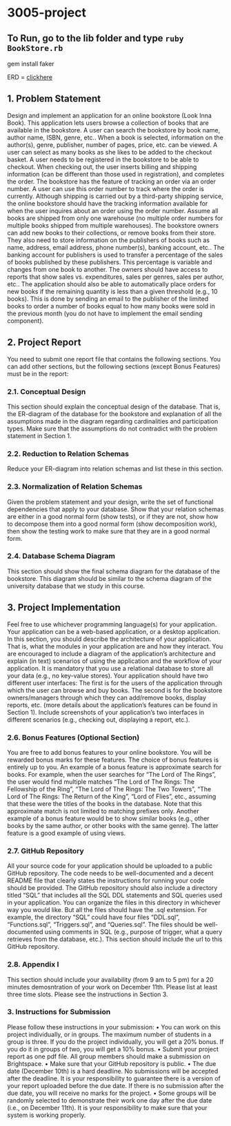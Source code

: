 # 3005-project

## To Run, go to the lib folder and type `ruby BookStore.rb`

gem install faker

ERD = [clickhere](https://lucid.app/lucidchart/de6a2589-42c8-468a-8acc-529cf19793f1/edit?viewport_loc=212%2C540%2C1322%2C1438%2C0_0&invitationId=inv_d010b32b-9e95-4111-973a-eca13a482d85)


## 1. Problem Statement
Design and implement an application for an online bookstore (Look Inna Book). This application lets users browse a collection of books that are available in the bookstore. A user can search the bookstore by book name, author name, ISBN, genre, etc.. When a book is selected, information on the author(s), genre, publisher, number of pages, price, etc. can be viewed. A user can select as many books as she likes to be added to the checkout basket. A user needs to be registered in the bookstore to be able to checkout. When checking out, the user inserts billing and shipping information (can be different than those used in registration), and completes the order. The bookstore has the feature of tracking an order via an order number. A user can use this order number to track where the order is currently. Although shipping is carried out by a third-party shipping service, the online bookstore should have the tracking information available for when the user inquires about an order using the order number. Assume all books are shipped from only one warehouse (no multiple order numbers for multiple books shipped from multiple warehouses). The bookstore owners can add new books to their collections, or remove books from their store. They also need to store information on the publishers of books such as name, address, email address, phone number(s), banking account, etc.. The banking account for publishers is used to transfer a percentage of the sales of books published by these publishers. This percentage is variable and changes from one book to another. The owners should have access to reports that show sales vs. expenditures, sales per genres, sales per author, etc.. The application should also be able to automatically place orders for new books if the remaining quantity is less than a given threshold (e.g., 10 books). This is done by sending an email to the publisher of the limited books to order a number of books equal to how many books were sold in the previous month (you do not have to implement the email sending component).

## 2. Project Report
You need to submit one report file that contains the following sections. You can add other sections, but the following sections (except Bonus Features) must be in the report:

### 2.1. Conceptual Design
This section should explain the conceptual design of the database. That is, the ER-diagram of the database for the bookstore and explanation of all the assumptions made in the diagram regarding cardinalities and participation types. Make sure that the assumptions do not contradict with the problem statement in Section 1.

### 2.2. Reduction to Relation Schemas
Reduce your ER-diagram into relation schemas and list these in this section.

### 2.3. Normalization of Relation Schemas
Given the problem statement and your design, write the set of functional dependencies that apply to your database. Show that your relation schemas are either in a good normal form (show tests), or if they are not, show how to decompose them into a good normal form (show decomposition work), then show the testing work to make sure that they are in a good normal form.

### 2.4. Database Schema Diagram
This section should show the final schema diagram for the database of the bookstore. This diagram should be similar to the schema diagram of the university database that we study in this course.


## 3. Project Implementation
Feel free to use whichever programming language(s) for your application. Your application can be a web-based application, or a desktop application. In this section, you should describe the architecture of your application. That is, what the modules in your application are and how they interact. You are encouraged to include a diagram of the application’s architecture and explain (in text) scenarios of using the application and the workflow of your application. It is mandatory that you use a relational database to store all your data (e.g., no key-value stores).
Your application should have two different user interfaces: The first is for the users of the application through which the user can browse and buy books. The second is for the bookstore owners/managers through which they can add/remove books, display reports, etc. (more details about the application’s features can be found in Section 1).
Include screenshots of your application’s two interfaces in different scenarios (e.g., checking out, displaying a report, etc.).

### 2.6. Bonus Features (Optional Section)
You are free to add bonus features to your online bookstore. You will be rewarded bonus marks for these features. The choice of bonus features is entirely up to you. An example of a bonus feature is approximate search for books. For example, when the user searches for “The Lord of The Rings”, the user would find multiple matches “The Lord of The Rings: The Fellowship of the Ring”, “The Lord of The Rings: The Two Towers”, “The Lord of The Rings: The Return of the King”, “Lord of Flies”, etc., assuming that these were the titles of the books in the database. Note that this approximate match is not limited to matching prefixes only. Another example of a bonus feature would be to show similar books (e.g., other books by the same author, or other books with the same genre). The latter feature is a good example of using views.

### 2.7. GitHub Repository
All your source code for your application should be uploaded to a public GitHub repository. The code needs to be well-documented and a decent README file that clearly states the instructions for running your code should be provided. The GitHub repository should also include a directory titled “SQL” that includes all the SQL DDL statements and SQL queries used in your application. You can organize the files in this directory in whichever way you would like. But all the files should have the .sql extension. For example, the directory “SQL” could have four files “DDL.sql”, “Functions.sql”, “Triggers.sql”, and “Queries.sql”. The files should be well-documented using comments in SQL (e.g., purpose of trigger, what a query retrieves from the database, etc.). This section should include the url to this GitHub repository.

### 2.8. Appendix I
This section should include your availability (from 9 am to 5 pm) for a 20 minutes demosntration of your work on December 11th. Please list at least three time slots. Please see the instructions in Section 3.

### 3. Instructions for Submission
Please follow these instructions in your submission:
• You can work on this project individually, or in groups. The maximum number of students in a group is three. If you do the project individually, you will get a 20% bonus. If you do it in groups of two, you will get a 10% bonus.
• Submit your project report as one pdf file. All group members should make a submission on Brightspace.
• Make sure that your GitHub repository is public.
• The due date (December 10th) is a hard deadline. No submissions will be accepted after the deadline. It is your responsibility to guarantee there is a version of your report uploaded before the due date. If there is no submission after the due date, you will receive no marks for the project.
• Some groups will be randomly selected to demonstrate their work one day after the due date (i.e., on December 11th). It is your responsibility to make sure that your system is working properly.
